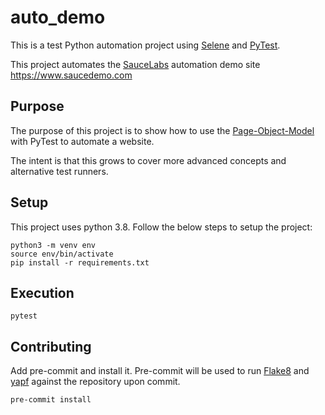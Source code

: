 # auto_demo

This is a test Python automation project using [Selene](https://github.com/yashaka/selene) and [PyTest](https://github.com/pytest-dev/pytest).

This project automates the [SauceLabs](https://saucelabs.com/) automation demo site https://www.saucedemo.com

## Purpose

The purpose of this project is to show how to use the [Page-Object-Model](https://www.guru99.com/page-object-model-pom-page-factory-in-selenium-ultimate-guide.html) with PyTest to automate a website.

The intent is that this grows to cover more advanced concepts and alternative test runners.

## Setup

This project uses python 3.8. Follow the below steps to setup the project:

```
python3 -m venv env
source env/bin/activate
pip install -r requirements.txt
```

## Execution

```
pytest
```

## Contributing

Add pre-commit and install it. Pre-commit will be used to run [Flake8](https://flake8.pycqa.org/en/latest/) and [yapf](https://github.com/google/yapf) against the repository upon commit.

```
pre-commit install
```
